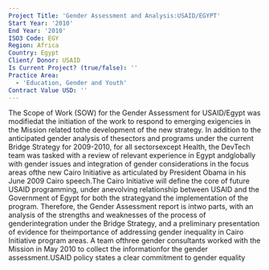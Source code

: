 ```yaml
---
Project Title: 'Gender Assessment and Analysis:USAID/EGYPT'
Start Year: '2010'
End Year: '2010'
ISO3 Code: EGY
Region: Africa
Country: Egypt
Client/ Donor: USAID
Is Current Project? (true/false): ''
Practice Area:
  - 'Education, Gender and Youth'
Contract Value USD: ''
---
```

The Scope of Work (SOW) for the Gender Assessment for USAID/Egypt was modifiedat the initiation of the work to respond to emerging exigencies in the Mission related tothe development of the new strategy. In addition to the anticipated gender analysis of thesectors and programs under the current Bridge Strategy for 2009-2010, for all sectorsexcept Health, the DevTech team was tasked with a review of relevant experience in Egypt andglobally with gender issues and integration of gender considerations in the focus areas ofthe new Cairo Initiative as articulated by President Obama in his June 2009 Cairo speech.The Cairo Initiative will define the core of future USAID programming, under anevolving relationship between USAID and the Government of Egypt for both the strategyand the implementation of the program. Therefore, the Gender Assessment report is intwo parts, with an analysis of the strengths and weaknesses of the process of genderintegration under the Bridge Strategy, and a preliminary presentation of evidence for theimportance of addressing gender inequality in Cairo Initiative program areas. A team ofthree gender consultants worked with the Mission in May 2010 to collect the informationfor the gender assessment.USAID policy states a clear commitment to gender equality